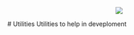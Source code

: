 
<p align="center">
    <a href="https://github.com/badges/shields/graphs/contributors" alt="Contributors">
        <img src="https://img.shields.io/github/contributors/ShadyNagy/Utilities" /></a>
</p>
# Utilities
Utilities to help in deveploment
